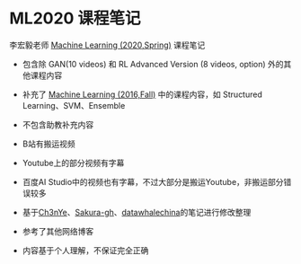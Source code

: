 # ML2020 课程笔记

李宏毅老师 [Machine Learning (2020,Spring)](http://speech.ee.ntu.edu.tw/~tlkagk/courses_ML20.html) 课程笔记


- 包含除 GAN(10 videos) 和 RL Advanced Version (8 videos, option) 外的其他课程内容
- 补充了 [Machine Learning (2016,Fall)](http://speech.ee.ntu.edu.tw/~tlkagk/courses_ML16.html) 中的课程内容，如 Structured Learning、SVM、Ensemble
- 不包含助教补充内容



- B站有搬运视频
- Youtube上的部分视频有字幕
- 百度AI Studio中的视频也有字幕，不过大部分是搬运Youtube，非搬运部分错误较多



- 基于[Ch3nYe](https://github.com/Ch3nYe/ML-notes/tree/main/note-md)、[Sakura-gh](https://github.com/Sakura-gh/ML-notes)、[datawhalechina](https://github.com/datawhalechina/leeml-notes)的笔记进行修改整理
- 参考了其他网络博客
- 内容基于个人理解，不保证完全正确

  
